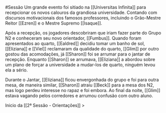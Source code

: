 #Sessão
Um grande evento foi sitiado na [[Universitas Infinita]] para recepcionar os novos calouros da grandiosa universidade. Contando com discursos motivacionais dos famosos professores, incluindo o Grão-Mestre Reitor [[Ezren]] e o Mestre Supremo [[Isaque]].

Após a recepção, os jogadores descobriram que iriam fazer parte do Grupo N2 e conheceram seu novo orientador, [[Fumbus]]. Quando foram apresentados ao quarto, [[Ealdred]] decidiu tomar um banho de sol, [[Eliziana]] e [[Viel]] reclamaram da qualidade do quarto, [[Glim]] por outro gostou das acomodações, já [[Sharon]] foi se arrumar para o jantar de recepção. Enquanto [[Sharon]] se arrumava, [[Eliziana]] a abordou sobre um plano de forçar a universidade a mudar-los de quarto, ninguém levou ela a sério.

Durante o Jantar, [[Eliziana]] ficou envergonhada do grupo e foi para outra mesa, de maneira similar, [[Sharon]] atraiu [[Beck]] para a mesa dos N2, mas logo perdeu interesse no rapaz e foi embora. Ao final da noite, [[Glim]] estava vagando pelos corredores e arrumou confusão com outro aluno.

Inicio da [[2ª Sessão - Orientações]] >